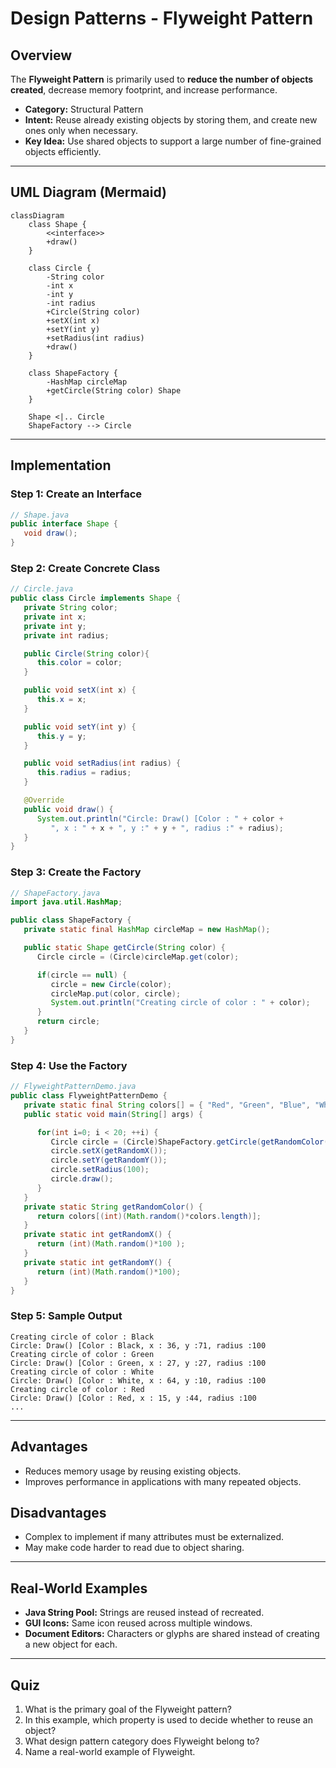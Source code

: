 # Design Patterns - Flyweight Pattern

## Overview
The **Flyweight Pattern** is primarily used to **reduce the number of objects created**, decrease memory footprint, and increase performance.  

- **Category:** Structural Pattern  
- **Intent:** Reuse already existing objects by storing them, and create new ones only when necessary.  
- **Key Idea:** Use shared objects to support a large number of fine-grained objects efficiently.  

---

## UML Diagram (Mermaid)

```mermaid
classDiagram
    class Shape {
        <<interface>>
        +draw()
    }

    class Circle {
        -String color
        -int x
        -int y
        -int radius
        +Circle(String color)
        +setX(int x)
        +setY(int y)
        +setRadius(int radius)
        +draw()
    }

    class ShapeFactory {
        -HashMap circleMap
        +getCircle(String color) Shape
    }

    Shape <|.. Circle
    ShapeFactory --> Circle
```

---

## Implementation

### Step 1: Create an Interface
```java
// Shape.java
public interface Shape {
   void draw();
}
```

### Step 2: Create Concrete Class
```java
// Circle.java
public class Circle implements Shape {
   private String color;
   private int x;
   private int y;
   private int radius;

   public Circle(String color){
      this.color = color;		
   }

   public void setX(int x) {
      this.x = x;
   }

   public void setY(int y) {
      this.y = y;
   }

   public void setRadius(int radius) {
      this.radius = radius;
   }

   @Override
   public void draw() {
      System.out.println("Circle: Draw() [Color : " + color +
         ", x : " + x + ", y :" + y + ", radius :" + radius);
   }
}
```

### Step 3: Create the Factory
```java
// ShapeFactory.java
import java.util.HashMap;

public class ShapeFactory {
   private static final HashMap circleMap = new HashMap();

   public static Shape getCircle(String color) {
      Circle circle = (Circle)circleMap.get(color);

      if(circle == null) {
         circle = new Circle(color);
         circleMap.put(color, circle);
         System.out.println("Creating circle of color : " + color);
      }
      return circle;
   }
}
```

### Step 4: Use the Factory
```java
// FlyweightPatternDemo.java
public class FlyweightPatternDemo {
   private static final String colors[] = { "Red", "Green", "Blue", "White", "Black" };
   public static void main(String[] args) {

      for(int i=0; i < 20; ++i) {
         Circle circle = (Circle)ShapeFactory.getCircle(getRandomColor());
         circle.setX(getRandomX());
         circle.setY(getRandomY());
         circle.setRadius(100);
         circle.draw();
      }
   }
   private static String getRandomColor() {
      return colors[(int)(Math.random()*colors.length)];
   }
   private static int getRandomX() {
      return (int)(Math.random()*100 );
   }
   private static int getRandomY() {
      return (int)(Math.random()*100);
   }
}
```

### Step 5: Sample Output
```
Creating circle of color : Black
Circle: Draw() [Color : Black, x : 36, y :71, radius :100
Creating circle of color : Green
Circle: Draw() [Color : Green, x : 27, y :27, radius :100
Creating circle of color : White
Circle: Draw() [Color : White, x : 64, y :10, radius :100
Creating circle of color : Red
Circle: Draw() [Color : Red, x : 15, y :44, radius :100
...
```

---

## Advantages
- Reduces memory usage by reusing existing objects.  
- Improves performance in applications with many repeated objects.  

## Disadvantages
- Complex to implement if many attributes must be externalized.  
- May make code harder to read due to object sharing.  

---

## Real-World Examples
- **Java String Pool:** Strings are reused instead of recreated.  
- **GUI Icons:** Same icon reused across multiple windows.  
- **Document Editors:** Characters or glyphs are shared instead of creating a new object for each.  

---

## Quiz
1. What is the primary goal of the Flyweight pattern?  
2. In this example, which property is used to decide whether to reuse an object?  
3. What design pattern category does Flyweight belong to?  
4. Name a real-world example of Flyweight.  
